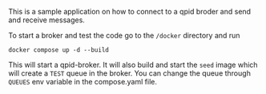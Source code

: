 This is a sample application on how to connect to a qpid broder and send and
receive messages.

To start a broker and test the code go to the `/docker` directory and run
```
docker compose up -d --build
```

This will start a qpid-broker. It will also build and start the `seed` image which will create 
a `TEST` queue in the broker. You can change the queue through `QUEUES` env variable in the 
compose.yaml file.
